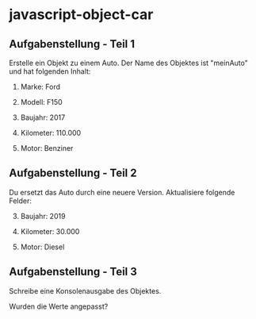 # javascript-object-car

## Aufgabenstellung - Teil 1
Erstelle ein Objekt zu einem Auto. Der Name des Objektes ist "meinAuto" und hat folgenden Inhalt:

1. Marke: Ford

3. Modell: F150

5. Baujahr: 2017

7. Kilometer: 110.000

9. Motor: Benziner

## Aufgabenstellung - Teil 2
Du ersetzt das Auto durch eine neuere Version. Aktualisiere folgende Felder:

3. Baujahr: 2019

5. Kilometer: 30.000

7. Motor: Diesel

## Aufgabenstellung - Teil 3
Schreibe eine Konsolenausgabe des Objektes. 

Wurden die Werte angepasst?
